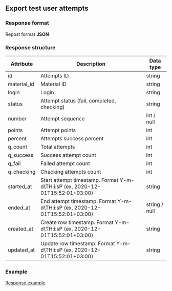 ## Export test user attempts
### Response format
Repost format **JSON**

### Response structure
| Attribute   | Description                                                                   | Data type     |
|-------------|-------------------------------------------------------------------------------|---------------|
| id          | Attempts ID                                                                   | string        |
| material_id | Material ID                                                                   | string        |
| login       | Login                                                                         | string        |
| status      | Attempt status (fail, completed, checking)                                    | string        |
| number      | Attempt sequence                                                              | int / null    |
| points      | Attempt points                                                                | int           |
| percent     | Attempts success percent                                                      | int           |
| q_count     | Total attempts                                                                | int           |
| q_success   | Success attempt count                                                         | int           |
| q_fail      | Failed attempt count                                                          | int           |
| q_checking  | Checking attempts count                                                       | int           |
| started_at  | Start attempt timestamp. Format Y-m-d\TH:i:sP (ex, 2020-12-01T15:52:01+03:00) | string        |
| ended_at    | End attempt timestamp. Format Y-m-d\TH:i:sP (ex, 2020-12-01T15:52:01+03:00)   | string / null |
| created_at  | Create row timestamp. Format Y-m-d\TH:i:sP (ex, 2020-12-01T15:52:01+03:00)    | string        |
| updated_at  | Update row timestamp. Format Y-m-d\TH:i:sP (ex, 2020-12-01T15:52:01+03:00)    | string        |

### Example
[Response example](https://github.com/cleverlms/integration-docs/blob/main/examples/v2/materials/tests/attempts.json)